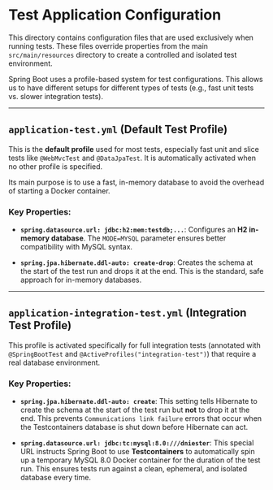 # Test Application Configuration

This directory contains configuration files that are used exclusively when running tests. These files override
properties from the main `src/main/resources` directory to create a controlled and isolated test environment.

Spring Boot uses a profile-based system for test configurations. This allows us to have different setups for
different types of tests (e.g., fast unit tests vs. slower integration tests).

---

## `application-test.yml` (Default Test Profile)

This is the **default profile** used for most tests, especially fast unit and slice tests like `@WebMvcTest`
and `@DataJpaTest`. It is automatically activated when no other profile is specified.

Its main purpose is to use a fast, in-memory database to avoid the overhead of starting a Docker container.

### Key Properties:

- **`spring.datasource.url: jdbc:h2:mem:testdb;...`**: Configures an **H2 in-memory database**.
  The `MODE=MYSQL` parameter ensures better compatibility with MySQL syntax.

- **`spring.jpa.hibernate.ddl-auto: create-drop`**: Creates the schema at the start of the test run and drops it
  at the end. This is the standard, safe approach for in-memory databases.

---

## `application-integration-test.yml` (Integration Test Profile)

This profile is activated specifically for full integration tests (annotated with `@SpringBootTest` and
`@ActiveProfiles("integration-test")`) that require a real database environment.

### Key Properties:

- **`spring.jpa.hibernate.ddl-auto: create`**: This setting tells Hibernate to create the schema at the start
  of the test run but **not** to drop it at the end. This prevents `Communications link failure` errors that
  occur when the Testcontainers database is shut down before Hibernate can act.

- **`spring.datasource.url: jdbc:tc:mysql:8.0:///dniester`**: This special URL instructs Spring Boot to use
  **Testcontainers** to automatically spin up a temporary MySQL 8.0 Docker container for the duration of the
  test run. This ensures tests run against a clean, ephemeral, and isolated database every time.